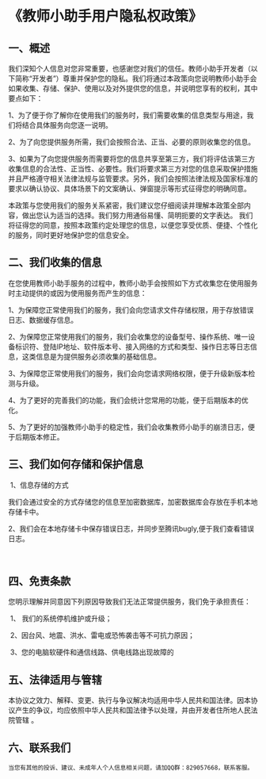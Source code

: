 # 《教师小助手用户隐私权政策》



## 一、概述

​		我们深知个人信息对您非常重要，也感谢您对我们的信任。教师小助手开发者（以下简称“开发者”）尊重并保护您的隐私。我们将通过本政策向您说明教师小助手会如果收集、存储、保护、使用以及对外提供您的信息，并说明您享有的权利，其中要点如下：

​		1、为了便于你了解你在使用我们的服务时，我们需要收集的信息类型与用途，我们将结合具体服务向您逐一说明。

​		2、为了向您提供服务所需，我们会按照合法、正当、必要的原则收集您的信息。

​		3、如果为了向您提供服务而需要将您的信息共享至第三方，我们将评估该第三方收集信息的合法性、正当性、必要性。我们将要求第三方对您的信息采取保护措施并且严格遵守相关法律法规与监管要求。另外，我们会按照法律法规及国家标准的要求以确认协议、具体场景下的文案确认、弹窗提示等形式征得您的明确同意。

​		本政策与您使用我们的服务关系紧密，我们建议您仔细阅读并理解本政策全部内容，做出您认为适当的选择。我们努力用通俗易懂、简明扼要的文字表达。 我们将征得您的同意，按照本政策约定处理您的信息，以便您享受优质、便捷、个性化的服务，同时更好地保护您的信息安全。



## 二、我们收集的信息

​		在您使用教师小助手服务的过程中，教师小助手会按照如下方式收集您在使用服务时主动提供的或因为使用服务而产生的信息：

​		1、为保障您正常使用我们的服务，我们会向您请求文件存储权限，用于存放错误日志、数据缓存信息。

​		2、为保障您正常使用我们的服务，我们会收集您的设备型号、操作系统、唯一设备标识符、登陆IP地址、软件版本号、接入网络的方式和类型、操作日志等日志信息，这类信息是为提供服务必须收集的基础信息。

​		3、为保障您正常使用我们的服务，我们会向您请求网络权限，便于升级新版本检测与升级。

​		4、为了更好的完善我们的功能，我们会统计您常用的功能，便于后期版本的优化。

​		5、为了更好的加强教师小助手的稳定性，我们会收集教师小助手的崩溃日志，便于后期版本修正。



## 三、我们如何存储和保护信息

​		1、信息存储的方式

​		我们会通过安全的方式存储您的信息至加密数据库，加密数据库会存放在手机本地存储卡中。

​		2、我们会在本地存储卡中保存错误日志，并同步至腾讯bugly,便于我们查看错误日志。

​		

## 四、免责条款

​		您明示理解并同意因下列原因导致我们无法正常提供服务，我们免于承担责任：

​		1、 我们的系统停机维护或升级；

​        2、因台风、地震、洪水、雷电或恐怖袭击等不可抗力原因；

​        3、您的电脑软硬件和通信线路、供电线路出现故障的  



##   五、法律适用与管辖

​        本协议之效力、解释、变更、执行与争议解决均适用中华人民共和国法律。因本协议产生的争议，均应依照中华人民共和国法律予以处理，并由开发者住所地人民法院管辖 。



## 六、联系我们

   	当您有其他的投诉、建议、未成年人个人信息相关问题，请加QQ群：829057668，联系客服。
